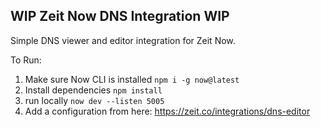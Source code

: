 ## WIP Zeit Now DNS Integration WIP

Simple DNS viewer and editor integration for Zeit Now.

To Run:

1. Make sure Now CLI is installed `npm i -g now@latest`
2. Install dependencies `npm install`
3. run locally `now dev --listen 5005`
4. Add a configuration from here: https://zeit.co/integrations/dns-editor
